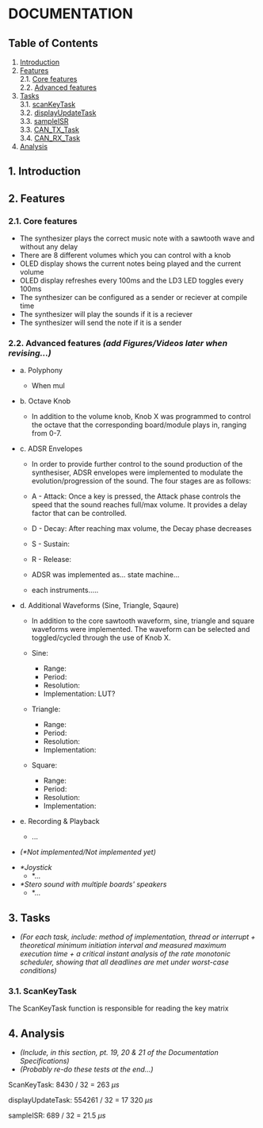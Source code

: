 DOCUMENTATION
=============================

Table of Contents
-----------------------------

1. [Introduction](#introduction)
2. [Features](#features)    
    2.1. [Core features](#corefeatures)     
    2.2. [Advanced features](#advancedfeatures) 
3. [Tasks](#tasks)  
    3.1. [scanKeyTask](#scankeytask)  
    3.2. [displayUpdateTask](#displayupdatetask)    
    3.3. [sampleISR](#sampleISR)    
    3.3. [CAN_TX_Task](#cantxtask)  
    3.4. [CAN_RX_Task](#canrxtask) 
 4. [Analysis](#analysis)   

## 1. Introduction 

## 2. Features
### 2.1. Core features
- The synthesizer plays the correct music note with a sawtooth wave and without any delay
- There are 8 different volumes which you can control with a knob
- OLED display shows the current notes being played and the current volume 
- OLED display refreshes every 100ms and the LD3 LED toggles every 100ms
- The synthesizer can be configured as a sender or reciever at compile time
- The synthesizer will play the sounds if it is a reciever
- The synthesizer will send the note if it is a sender

### 2.2. Advanced features _(add Figures/Videos later when revising...)_
- a. Polyphony
    - When mul
- b. Octave Knob
    - In addition to the volume knob, Knob X was programmed to control the octave that the corresponding board/module plays in, ranging from 0-7.
- c. ADSR Envelopes
    - In order to provide further control to the sound production of the synthesiser, ADSR envelopes were implemented to modulate the evolution/progression of the sound. The four stages are as follows:

    - A - Attack: Once a key is pressed, the Attack phase controls the speed that the sound reaches full/max volume. It provides a delay factor that can be controlled.

    - D - Decay: After reaching max volume, the Decay phase decreases 

    - S - Sustain: 

    - R - Release: 

    - ADSR was implemented as... state machine...

    - each instruments..... 
- d. Additional Waveforms (Sine, Triangle, Sqaure)
    - In addition to the core sawtooth waveform, sine, triangle and square waveforms were implemented. The waveform can be selected and toggled/cycled through the use of Knob X.   

    - Sine: 
        - Range: 
        - Period:
        - Resolution: 
        - Implementation: LUT?  

    - Triangle:
        - Range: 
        - Period:
        - Resolution: 
        - Implementation:  

    - Square: 
        - Range: 
        - Period:
        - Resolution: 
        - Implementation: 


- e. Recording & Playback
    - ...

* _(*Not implemented/Not implemented yet)_
- _*Joystick_
    - *...
- _*Stero sound with multiple boards' speakers_
    - *...

## 3. Tasks
* _(For each task, include: method of implementation, thread or interrupt + theoretical minimum initiation interval and measured maximum execution time + a critical instant analysis of the rate monotonic scheduler, showing that all deadlines are met under worst-case conditions)_
### 3.1. ScanKeyTask
The ScanKeyTask function is responsible for reading the key matrix

## 4. Analysis
* _(Include, in this section, pt. 19, 20 & 21 of the *Documentation Specifications*)_
* _(Probably re-do these tests at the end...)_

ScanKeyTask: 8430 / 32 = 263 $\mu s$ 

displayUpdateTask: 554261 / 32 = 17 320 $\mu s$ 

sampleISR: 689 / 32 = 21.5 $\mu s$  
